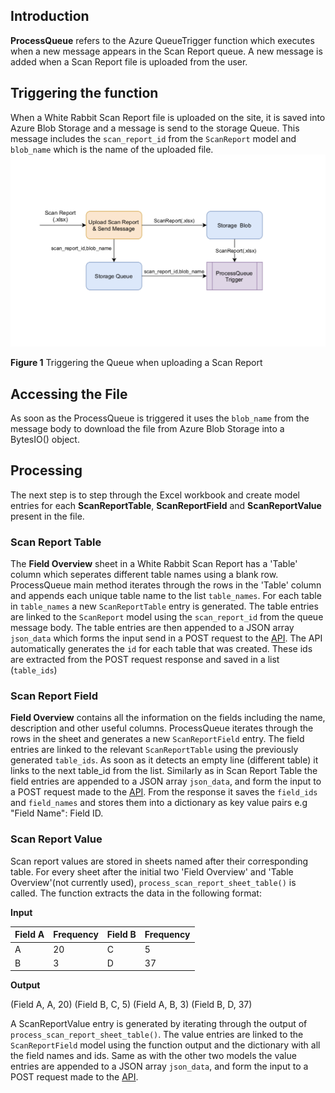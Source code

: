 ## Introduction
**ProcessQueue** refers to the Azure QueueTrigger function which executes  when a new message appears in the Scan Report queue. A new message is added when a Scan Report file is uploaded from the user. 

## Triggering the function
When a White Rabbit Scan Report file is uploaded on the site, it is saved into Azure Blob Storage and a message is send to the storage Queue. This message includes the `scan_report_id` from the `ScanReport` model and `blob_name` which is the name of the uploaded file.
![Queue Trigger](images/trigger.png)

**Figure 1** Triggering the Queue when uploading a Scan Report

## Accessing the File
As soon as the ProcessQueue is triggered it uses the `blob_name` from the message body to download the file from Azure Blob Storage into a BytesIO() object.

## Processing
The next step is to step through the Excel workbook and create model entries for each **ScanReportTable**, **ScanReportField** and **ScanReportValue** present in the file.

### Scan Report Table
The **Field Overview** sheet in a White Rabbit Scan Report has a 'Table' column which seperates different table names using a blank row. ProcessQueue main method iterates through the rows in the 'Table' column and appends each unique table name to the list `table_names`. 
For each table in `table_names` a new `ScanReportTable` entry is generated. The table entries are linked to the `ScanReport` model using the `scan_report_id` from the queue message body.
The table entries are then appended to a JSON array `json_data` which forms the input send in a POST request to the [API](API.md).
The API automatically generates the `id` for each table that was created. These ids are extracted from the POST request response and saved in a list (`table_ids`)

### Scan Report Field
**Field Overview** contains all the information on the fields including the name, description and other useful columns. ProcessQueue iterates through the rows in the sheet and generates a new `ScanReportField` entry. The field entries are linked to the relevant `ScanReportTable` using the previously generated `table_ids`. As soon as it detects an empty line (different table) it links to the next table_id from the list.
Similarly as in Scan Report Table the field entries are appended to a JSON array `json_data`, and form the input to a POST request made to the [API](API.md). From the response it saves the `field_ids` and `field_names` and stores them into a dictionary as key value pairs e.g "Field Name": Field ID.

### Scan Report Value
Scan report values are stored in sheets named after their corresponding table. For every sheet after the initial two 'Field Overview' and 'Table Overview'(not currently used), `process_scan_report_sheet_table()` is called. The function extracts the data in the following format:

**Input**

 Field A  | Frequency    | Field B  |Frequency
----------| -------------|----------|---------
  A | 20           | C  |5
  B | 3            | D  |37

**Output**

(Field A, A, 20)
(Field B, C, 5)
(Field A, B, 3)
(Field B, D, 37)

A ScanReportValue entry is generated by iterating through the output of `process_scan_report_sheet_table()`. The value entries are linked to the `ScanReportField` model using the function output and the dictionary with all the field names and ids. Same as with the other two models the value entries are appended to a JSON array `json_data`, and form the input to a POST request made to the [API](API.md).









